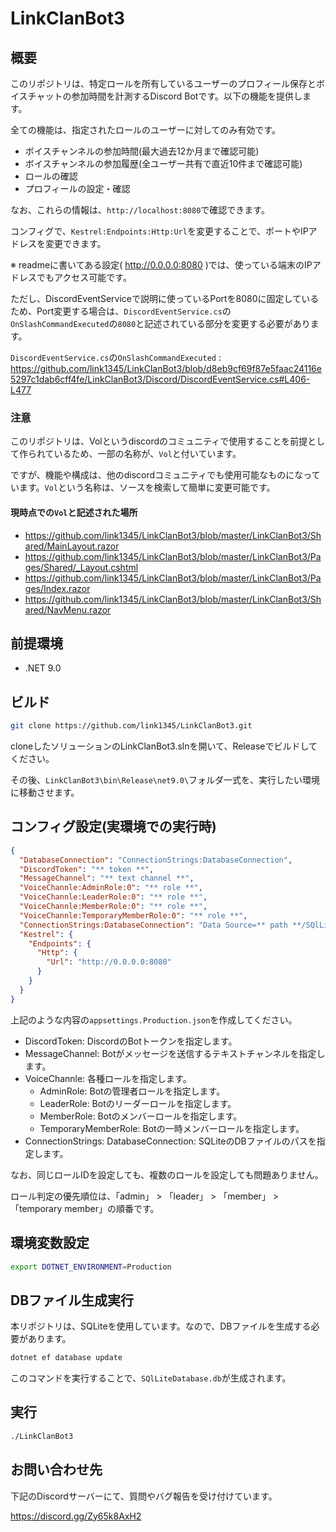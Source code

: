 ﻿
# LinkClanBot3

## 概要

このリポジトリは、特定ロールを所有しているユーザーのプロフィール保存とボイスチャットの参加時間を計測するDiscord Botです。以下の機能を提供します。

全ての機能は、指定されたロールのユーザーに対してのみ有効です。

* ボイスチャンネルの参加時間(最大過去12か月まで確認可能)
* ボイスチャンネルの参加履歴(全ユーザー共有で直近10件まで確認可能)
* ロールの確認
* プロフィールの設定・確認

なお、これらの情報は、`http://localhost:8080`で確認できます。

コンフィグで、`Kestrel:Endpoints:Http:Url`を変更することで、ポートやIPアドレスを変更できます。

※ readmeに書いてある設定( http://0.0.0.0:8080 )では、使っている端末のIPアドレスでもアクセス可能です。


ただし、DiscordEventServiceで説明に使っているPortを8080に固定しているため、Port変更する場合は、`DiscordEventService.cs`の`OnSlashCommandExecuted`の`8080`と記述されている部分を変更する必要があります。

`DiscordEventService.cs`の`OnSlashCommandExecuted` : https://github.com/link1345/LinkClanBot3/blob/d8eb9cf69f87e5faac24116e5297c1dab6cff4fe/LinkClanBot3/Discord/DiscordEventService.cs#L406-L477

### 注意
このリポジトリは、Volというdiscordのコミュニティで使用することを前提として作られているため、一部の名称が、`Vol`と付いています。

ですが、機能や構成は、他のdiscordコミュニティでも使用可能なものになっています。`Vol`という名称は、ソースを検索して簡単に変更可能です。

#### 現時点での`Vol`と記述された場所

* https://github.com/link1345/LinkClanBot3/blob/master/LinkClanBot3/Shared/MainLayout.razor
* https://github.com/link1345/LinkClanBot3/blob/master/LinkClanBot3/Pages/Shared/_Layout.cshtml
* https://github.com/link1345/LinkClanBot3/blob/master/LinkClanBot3/Pages/Index.razor
* https://github.com/link1345/LinkClanBot3/blob/master/LinkClanBot3/Shared/NavMenu.razor

## 前提環境

* .NET 9.0

## ビルド

```bash
git clone https://github.com/link1345/LinkClanBot3.git
```

cloneしたソリューションのLinkClanBot3.slnを開いて、Releaseでビルドしてください。

その後、`LinkClanBot3\bin\Release\net9.0\`フォルダ一式を、実行したい環境に移動させます。

## コンフィグ設定(実環境での実行時)

```json
{
  "DatabaseConnection": "ConnectionStrings:DatabaseConnection",
  "DiscordToken": "** token **",
  "MessageChannel": "** text channel **",
  "VoiceChannle:AdminRole:0": "** role **",
  "VoiceChannle:LeaderRole:0": "** role **",
  "VoiceChannle:MemberRole:0": "** role **",
  "VoiceChannle:TemporaryMemberRole:0": "** role **",
  "ConnectionStrings:DatabaseConnection": "Data Source=** path **/SQlLiteDatabase.db",
  "Kestrel": {
    "Endpoints": {
      "Http": {
        "Url": "http://0.0.0.0:8080"
      }
    }
  }
}
```

上記のような内容の`appsettings.Production.json`を作成してください。

* DiscordToken: DiscordのBotトークンを指定します。
* MessageChannel: Botがメッセージを送信するテキストチャンネルを指定します。
* VoiceChannle: 各種ロールを指定します。
    * AdminRole: Botの管理者ロールを指定します。
    * LeaderRole: Botのリーダーロールを指定します。
    * MemberRole: Botのメンバーロールを指定します。
    * TemporaryMemberRole: Botの一時メンバーロールを指定します。
* ConnectionStrings: DatabaseConnection: SQLiteのDBファイルのパスを指定します。

なお、同じロールIDを設定しても、複数のロールを設定しても問題ありません。

ロール判定の優先順位は、「admin」 > 「leader」 > 「member」 > 「temporary member」の順番です。

## 環境変数設定

```bash
export DOTNET_ENVIRONMENT=Production
```

## DBファイル生成実行

本リポジトリは、SQLiteを使用しています。なので、DBファイルを生成する必要があります。

```bash
dotnet ef database update
```

このコマンドを実行することで、`SQlLiteDatabase.db`が生成されます。

## 実行

```bash
./LinkClanBot3 
```

## お問い合わせ先

下記のDiscordサーバーにて、質問やバグ報告を受け付けています。

https://discord.gg/Zy65k8AxH2